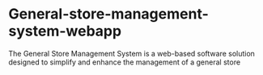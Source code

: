 # General-store-management-system-webapp
The General Store Management System is a web-based software solution designed to simplify and enhance the management of a general store
